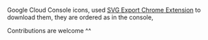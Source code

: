 Google Cloud Console icons, used [SVG Export Chrome Extension](https://chrome.google.com/webstore/detail/svg-export/naeaaedieihlkmdajjefioajbbdbdjgp) to download them, they are ordered as in the console,

Contributions are welcome ^^

